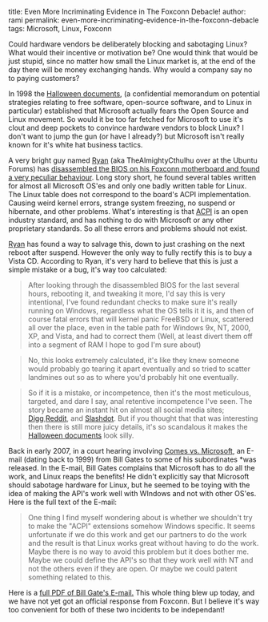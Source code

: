 title: Even More Incriminating Evidence in The Foxconn Debacle!
author: rami
permalink: even-more-incriminating-evidence-in-the-foxconn-debacle
tags: Microsoft, Linux, Foxconn

Could hardware vendors be deliberately blocking and sabotaging Linux? What would their incentive or motivation be? One would think that would be just stupid, since no matter how small the Linux market is, at the end of the day there will be money exchanging hands. Why would a company say no to paying customers?

In 1998 the [Halloween documents](http://www.catb.org/~esr/halloween/), (a confidential memorandum on potential strategies relating to free software, open-source software, and to Linux in particular) established that Microsoft actually fears the Open Source and Linux movement. So would it be too far fetched for Microsoft to use it's clout and deep pockets to convince hardware vendors to block Linux? I don't want to jump the gun (or have I already?) but Microsoft isn't really known for it's white hat business tactics.

A very bright guy named [Ryan](http://izanbardprince.wordpress.com/) (aka TheAlmightyCthulhu over at the Ubuntu Forums) has [disassembled the BIOS on his Foxconn motherboard and found a very peculiar behaviour](http://ubuntu-virginia.ubuntuforums.org/showthread.php?t=869249). Long story short, he found several tables written for almost all Microsoft OS'es and only one badly written table for Linux. The Linux table does not correspond to the board's ACPI implementation. Causing weird kernel errors, strange system freezing, no suspend or hibernate, and other problems. What's interesting is that [ACPI](http://en.wikipedia.org/wiki/Advanced_Configuration_and_Power_Interface) is an open industry standard, and has nothing to do with Microsoft or any other proprietary standards. So all these errors and problems should not exist.

[Ryan](http://izanbardprince.wordpress.com/) has found a way to salvage this, down to just crashing on the next reboot after suspend. However the only way to fully rectify this is to buy a Vista CD. According to Ryan, it's very hard to believe that this is just a simple mistake or a bug, it's way too calculated:

> After looking through the disassembled BIOS for the last several hours, rebooting it, and tweaking it more, I'd say this is very intentional, I've found redundant checks to make sure it's really running on Windows, regardless what the OS tells it it is, and then of course fatal errors that will kernel panic FreeBSD or Linux, scattered all over the place, even in the table path for Windows 9x, NT, 2000, XP, and Vista, and had to correct them (Well, at least divert them off into a segment of RAM I hope to god I'm sure about)

> No, this looks extremely calculated, it's like they knew someone would probably go tearing it apart eventually and so tried to scatter landmines out so as to where you'd probably hit one eventually.

> So if it is a mistake, or incompetence, then it's the most meticulous, targeted, and dare I say, anal retentive incompetence I've seen.
The story became an instant hit on almost all social media sites; [Digg](http://digg.com/linux_unix/Foxconn_deliberately_sabotaging_their_BIOS_to_destroy_Linux),[Reddit](http://www.reddit.com/comments/6tcv8/foxconn_deliberately_sabotaging_their_bios_to/), and [Slashdot](http://linux.slashdot.org/linux/08/07/25/1150218.shtml). But if you thought that that was interesting then there is still more juicy details, it's so scandalous it makes the [Halloween documents](http://www.catb.org/~esr/halloween/) look silly.

Back in early 2007, in a court hearing involving [Comes vs. Microsoft](http://iowa.gotthefacts.org/), an E-mail (dating back to 1999) from Bill Gates to some of his subordinates *was released. In the E-mail, Bill Gates complains that Microsoft has to do all the work, and Linux reaps the benefits! He didn't explicitly say that Microsoft should sabotage hardware for Linux, but he seemed to be toying with the idea of making the API's work well with WIndows and not with other OS'es. Here is the full text of the E-mail:

> One thing I find myself wondering about is whether we shouldn't try to make the "ACPI" extensions somehow Windows specific.
> It seems unfortunate if we do this work and get our partners to do the work and the result is that Linux works great without having to do the work.
> Maybe there is no way to avoid this problem but it does bother me.
> Maybe we could define the API's so that they work well with NT and not the others even if they are open.
> Or maybe we could patent something related to this.

Here is a [full PDF of Bill Gate's E-mail.](http://iowa.gotthefacts.org/011607/3000/PX03020.pdf)
This whole thing blew up today, and we have not yet got an official response from Foxconn. But I believe it's way too convenient for both of these two incidents to be independant!
